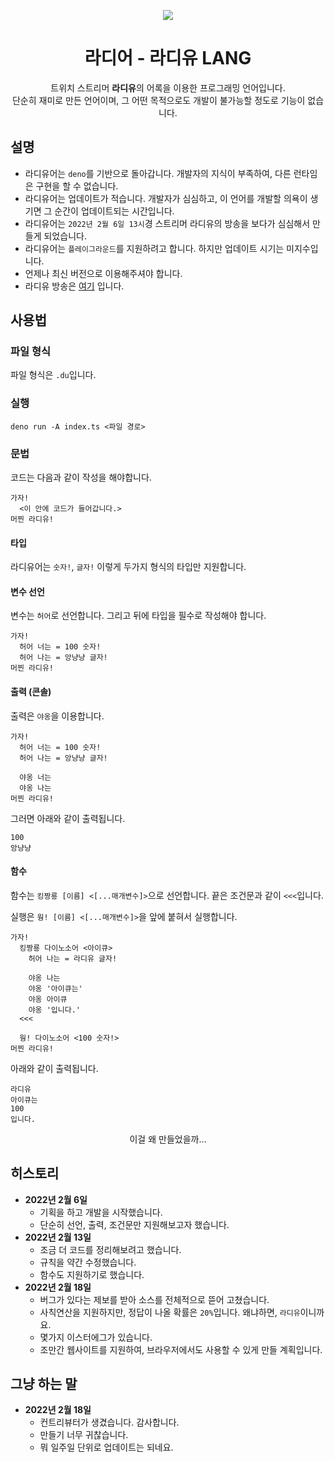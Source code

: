 <p align="center">
    <img src="https://w.namu.la/s/ad9c8d3717c499539b97476d2ef0460dad01707f278b44584b9f2ed23d80a7e1eed6114797fd6aa4e0fa798b15d4b3a317d8fd1e7faf3817a678e6e8f4cf2e24513ddefdecbc79734f46471a3af5268c" />
</p>

<h1 align="center">라디어 - 라디유 LANG</h1>

<p align="center">
    트위치 스트리머 <b>라디유</b>의 어록을 이용한 프로그래밍 언어입니다. <br />
    단순히 재미로 만든 언어이며, 그 어떤 목적으로도 개발이 불가능할 정도로 기능이 없습니다.
</p>

<h2>설명</h2>

- 라디유어는 `deno`를 기반으로 돌아갑니다. 개발자의 지식이 부족하여, 다른 런타임은 구현을 할 수 없습니다.
- 라디유어는 업데이트가 적습니다. 개발자가 심심하고, 이 언어를 개발할 의욕이 생기면 그 순간이 업데이트되는 시간입니다.
- 라디유어는 `2022년 2월 6일 13시`경 스트리머 라디유의 방송을 보다가 심심해서 만들게 되었습니다.
- 라디유어는 `플레이그라운드`를 지원하려고 합니다. 하지만 업데이트 시기는 미지수입니다.
- 언제나 최신 버전으로 이용해주셔야 합니다.
- 라디유 방송은 [여기](https://www.twitch.tv/radiyu) 입니다.

<h2>사용법</h2>

<h3>파일 형식</h3>

파일 형식은 `.du`입니다.

<h3>실행</h3>

`deno run -A index.ts <파일 경로>`

<h3>문법</h3>

코드는 다음과 같이 작성을 해야합니다.

```du
가자!
  <이 안에 코드가 들어갑니다.>
머찐 라디유!
```

<h4>타입</h4>

라디유어는 `숫자!`, `글자!` 이렇게 두가지 형식의 타입만 지원합니다.

<h4>변수 선언</h4>

변수는 `허어`로 선언합니다. 그리고 뒤에 타입을 필수로 작성해야 합니다.

```du
가자!
  허어 너는 = 100 숫자!
  허어 나는 = 앙냥냥 글자!
머찐 라디유!
```

<h4>출력 (콘솔)</h4>

출력은 `야옹`을 이용합니다.

```du
가자!
  허어 너는 = 100 숫자!
  허어 나는 = 앙냥냥 글자!
  
  야옹 너는
  야옹 나는
머찐 라디유!
```

그러면 아래와 같이 출력됩니다.

```text
100
앙냥냥
```

<h4>함수</h4>

함수는 `킹짱룡 [이름] <[...매개변수]>`으로 선언합니다. 끝은 조건문과 같이 `<<<`입니다.

실행은 `웡! [이름] <[...매개변수]>`을 앞에 붙혀서 실행합니다.

```du
가자!
  킹짱룡 다이노소어 <아이큐>
    허어 나는 = 라디유 글자!
    
    야옹 나는
    야옹 '아이큐는'
    야옹 아이큐
    야옹 '입니다.'
  <<<
  
  웡! 다이노소어 <100 숫자!>
머찐 라디유!
```

아래와 같이 출력됩니다.

```text
라디유
아이큐는
100
입니다.
```

<p align="center">
    이걸 왜 만들었을까...
</p>

<h2>히스토리</h2>

- **2022년 2월 6일**
  - 기획을 하고 개발을 시작했습니다.
  - 단순히 선언, 출력, 조건문만 지원해보고자 했습니다.
- **2022년 2월 13일**
  - 조금 더 코드를 정리해보려고 했습니다.
  - 규칙을 약간 수정했습니다.
  - 함수도 지원하기로 했습니다.
- **2022년 2월 18일**
  - 버그가 있다는 제보를 받아 소스를 전체적으로 뜯어 고쳤습니다.
  - 사칙연산을 지원하지만, 정답이 나올 확률은 `20%`입니다. 왜냐하면, `라디유`이니까요.
  - 몇가지 이스터에그가 있습니다.
  - 조만간 웹사이트를 지원하여, 브라우저에서도 사용할 수 있게 만들 계획입니다.
  
<h2>그냥 하는 말</h2>

- **2022년 2월 18일**
  - 컨트리뷰터가 생겼습니다. 감사합니다.
  - 만들기 너무 귀찮습니다.
  - 뭐 일주일 단위로 업데이트는 되네요.
